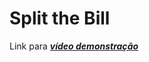 # Split the Bill

Link para _**[vídeo demonstração](https://www.youtube.com/watch?v=zwk1eipNb_I)**_
